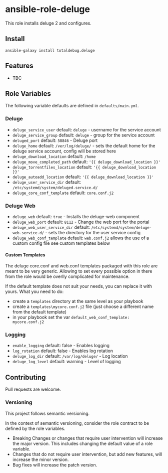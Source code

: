 # ansible-role-deluge

This role installs deluge 2 and configures.

## Install

```
ansible-galaxy install totaldebug.deluge
```

## Features

* TBC

## Role Variables

The following variable defaults are defined in `defaults/main.yml`.

### Deluge

- `deluge_service_user` default: `deluge` - username for the service account
- `deluge_service_group` default: `deluge` - group for the service account
- `deluged_port` default: `58846` - Deluge port
- `deluge_home` default: `/ver/log/deluge/` - sets the default home for the deluge service account, config will be stored here
- `deluge_download_location` default: `/home`
- `deluge_move_completed_path` default: `'{{ deluge_download_location }}'`
- `deluge_torrentfiles_location` default: `'{{ deluge_download_location }}'`
- `deluge_autoadd_location` default: `'{{ deluge_download_location }}'`
- `deluge_user_service_dir` default: `/etc/systemd/system/deluged.service.d/`
- `deluge_core_conf_template` default: `core.conf.j2`

### Deluge Web

- `deluge_web` default: `true` - Installs the deluge-web component
- `deluge_web_port` default: `8112` - Change the web port for the portal
- `deluge_web_user_service_dir` default: `/etc/systemd/system/deluge-web.service.d/` - sets the directory for the user service config
- `deluge_web_conf_template` default: `web.conf.j2` allows the use of a custom config file see custom templates below

#### Custom Templates

The deluge core.conf and web.conf templates packaged with this role are meant to
be very generic. Allowing to set every possible option in there from the
role would be overlly complicated for maintenance.

If the default template does not suit your needs, you can replace it with yours.
What you need to do:
* create a `templates` directory at the same level as your playbook
* create a `templates\mycore.conf.j2` file (just choose a different name from the default template)
* in your playbook set the var `default_web_conf_template: mycore.conf.j2`

### Logging

- `enable_logging` default: false - Enables logging
- `log_rotation` default: false - Enables log rotation
- `deluge_log_dir` default: `/var/log/deluge/` - Log location
- `deluge_log_level` default: warning - Level of logging

## Contributing

Pull requests are welcome.

### Versioning

This project follows semantic versioning.

In the context of semantic versioning, consider the role contract to be defined by the role variables.

* Breaking Changes or changes that require user intervention will increase the major version. This includes changing the default value of a role variable.
* Changes that do not require user intervention, but add new features, will increase the minor version.
* Bug fixes will increase the patch version.
